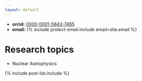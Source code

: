 ```yaml
---
layout: default
---
```


* **orcid:** [0000-0001-5843-7465](https://orcid.org/0000-0001-5843-7465)
* **email:** {% include protect-email.include email=site.email %}

# [](#header-1) Research topics

* Nuclear Astrophysics

{% include post-list.include %}

